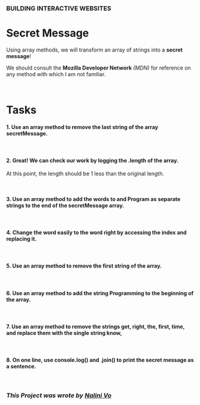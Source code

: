 ### **BUILDING INTERACTIVE WEBSITES**
# **Secret Message**

Using array methods, we will transform an array of strings into a **secret message**!

We should consult the **Mozilla Developer Network** _(MDN)_ for reference on any method with which I am not familiar.

<br>

# **Tasks**

#### **1. Use an array method to remove the last string of the array secretMessage.**

<br>

#### **2. Great! We can check our work by logging the .length of the array.**

At this point, the length should be 1 less than the original length.

<br>

#### **3. Use an array method to add the words to and Program as separate strings to the end of the secretMessage array.**

<br>

#### **4. Change the word easily to the word right by accessing the index and replacing it.**

<br>

#### **5. Use an array method to remove the first string of the array.**

<br>

#### **6. Use an array method to add the string Programming to the beginning of the array.**

<br>

#### **7. Use an array method to remove the strings get, right, the, first, time, and replace them with the single string know,**

<br>

#### **8. On one line, use console.log() and .join() to print the secret message as a sentence.**

<br>

### ***This Project was wrote by [Nalini Vo](https://github.com/Nalini1998)***